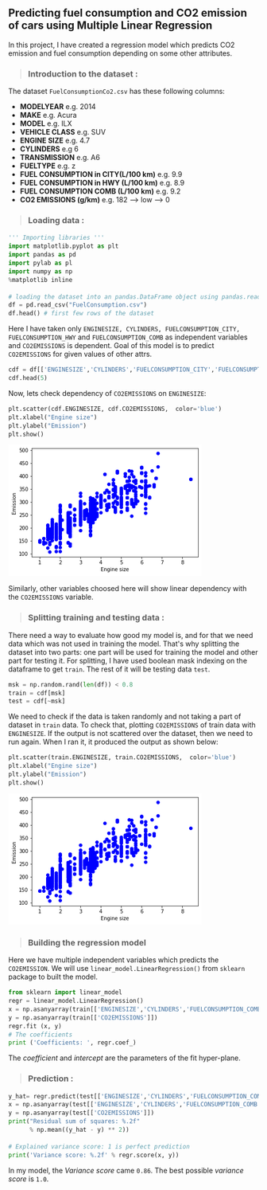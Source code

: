 ## Predicting fuel consumption and CO2 emission of cars using Multiple Linear Regression

In this project, I have created a regression model which predicts CO2 emission and fuel consumption depending on
some other attributes. 

> ### Introduction to the dataset : 
The dataset `FuelConsumptionCo2.csv` has these following columns:
- **MODELYEAR** e.g. 2014
- **MAKE** e.g. Acura
- **MODEL** e.g. ILX
- **VEHICLE CLASS** e.g. SUV
- **ENGINE SIZE** e.g. 4.7
- **CYLINDERS** e.g 6
- **TRANSMISSION** e.g. A6
- **FUELTYPE** e.g. z
- **FUEL CONSUMPTION in CITY(L/100 km)** e.g. 9.9
- **FUEL CONSUMPTION in HWY (L/100 km)** e.g. 8.9
- **FUEL CONSUMPTION COMB (L/100 km)** e.g. 9.2
- **CO2 EMISSIONS (g/km)** e.g. 182   --> low --> 0

> ### Loading data : 

```python 3
''' Importing libraries '''
import matplotlib.pyplot as plt
import pandas as pd
import pylab as pl
import numpy as np
%matplotlib inline

# loading the dataset into an pandas.DataFrame object using pandas.read_csv() method
df = pd.read_csv("FuelConsumption.csv")
df.head() # first few rows of the dataset
```
Here I have taken only `ENGINESIZE, CYLINDERS, FUELCONSUMPTION_CITY, FUELCONSUMPTION_HWY` and `FUELCONSUMPTION_COMB` as independent variables and `CO2EMISSIONS` is dependent. Goal of this model is to predict `CO2EMISSIONS` for given values of other attrs.

```python 3
cdf = df[['ENGINESIZE','CYLINDERS','FUELCONSUMPTION_CITY','FUELCONSUMPTION_HWY','FUELCONSUMPTION_COMB','CO2EMISSIONS']]
cdf.head(5)
```

Now, lets check dependency of `CO2EMISSIONS` on `ENGINESIZE`:
```python 3
plt.scatter(cdf.ENGINESIZE, cdf.CO2EMISSIONS,  color='blue')
plt.xlabel("Engine size")
plt.ylabel("Emission")
plt.show()
```
![](https://github.com/t-gos7/Fuel-consumption-and-CO2-emission-of-cars/blob/master/EngineSize-vs-Emission.png)

Similarly, other variables choosed here will show linear dependency with the `CO2EMISSIONS` variable.

> ### Splitting training and testing data : 
There need a way to evaluate how good my model is, and for that we need data which was not used in training the model. That's why
splitting the dataset into two parts: one part will be used for training the model and other part for testing it. For splitting, I have
used boolean mask indexing on the dataframe to get `train`. The rest of it will be testing data `test`.

```python 3
msk = np.random.rand(len(df)) < 0.8
train = cdf[msk]
test = cdf[~msk]
```
We need to check if the data is taken randomly and not taking a part of dataset in `train` data. To check that, plotting `CO2EMISSIONS` of train data with `ENGINESIZE`. If the output is not scattered over the dataset, then we need to run again. When I ran it, it produced 
the output as shown below:

```python 3
plt.scatter(train.ENGINESIZE, train.CO2EMISSIONS,  color='blue')
plt.xlabel("Engine size")
plt.ylabel("Emission")
plt.show()
```
![](https://github.com/t-gos7/Fuel-consumption-and-CO2-emission-of-cars/blob/master/TrainData-EngineSize-vs-Emission.png)

> ### Building the regression model
Here we have multiple independent variables which predicts the `CO2EMISSION`. We will use `linear_model.LinearRegression()` from
`sklearn` package to built the model.

```python 3
from sklearn import linear_model
regr = linear_model.LinearRegression()
x = np.asanyarray(train[['ENGINESIZE','CYLINDERS','FUELCONSUMPTION_COMB']])
y = np.asanyarray(train[['CO2EMISSIONS']])
regr.fit (x, y)
# The coefficients
print ('Coefficients: ', regr.coef_)
```
The *coefficient* and *intercept* are the parameters of the fit hyper-plane. 


> ### Prediction : 
```python 3
y_hat= regr.predict(test[['ENGINESIZE','CYLINDERS','FUELCONSUMPTION_COMB']])
x = np.asanyarray(test[['ENGINESIZE','CYLINDERS','FUELCONSUMPTION_COMB']])
y = np.asanyarray(test[['CO2EMISSIONS']])
print("Residual sum of squares: %.2f"
      % np.mean((y_hat - y) ** 2))

# Explained variance score: 1 is perfect prediction
print('Variance score: %.2f' % regr.score(x, y))
```
In my model, the *Variance score* came `0.86`. The best possible *variance score* is `1.0`.  
